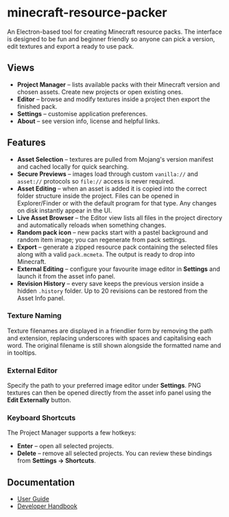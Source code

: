# minecraft-resource-packer

An Electron-based tool for creating Minecraft resource packs. The interface is designed to be fun and beginner friendly so anyone can pick a version, edit textures and export a ready to use pack.

## Views

- **Project Manager** – lists available packs with their Minecraft version and chosen assets. Create new projects or open existing ones.
- **Editor** – browse and modify textures inside a project then export the finished pack.
- **Settings** – customise application preferences.
- **About** – see version info, license and helpful links.

## Features

- **Asset Selection** – textures are pulled from Mojang's version manifest and cached locally for quick searching.
- **Secure Previews** – images load through custom `vanilla://` and `asset://` protocols so `file://` access is never required.
- **Asset Editing** – when an asset is added it is copied into the correct folder structure inside the project. Files can be opened in Explorer/Finder or with the default program for that type. Any changes on disk instantly appear in the UI.
- **Live Asset Browser** – the Editor view lists all files in the project directory and automatically reloads when something changes.
- **Random pack icon** – new packs start with a pastel background and random item image; you can regenerate from pack settings.
- **Export** – generate a zipped resource pack containing the selected files along with a valid `pack.mcmeta`. The output is ready to drop into Minecraft.
- **External Editing** – configure your favourite image editor in **Settings** and launch it from the asset info panel.
- **Revision History** – every save keeps the previous version inside a hidden `.history` folder. Up to 20 revisions can be restored from the Asset Info panel.

### Texture Naming

Texture filenames are displayed in a friendlier form by removing the path and extension, replacing underscores with spaces and capitalising each word. The original filename is still shown alongside the formatted name and in tooltips.

### External Editor

Specify the path to your preferred image editor under **Settings**. PNG textures can then be opened directly from the asset info panel using the **Edit Externally** button.

### Keyboard Shortcuts

The Project Manager supports a few hotkeys:

- **Enter** – open all selected projects.
- **Delete** – remove all selected projects.
  You can review these bindings from **Settings → Shortcuts**.

## Documentation

- [User Guide](docs/user-guide.md)
- [Developer Handbook](docs/developer-handbook.md)

